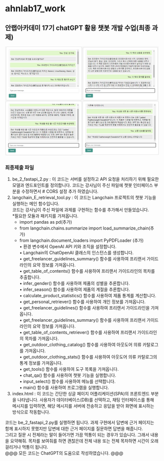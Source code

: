 # ahnlab17_work
## 안랩아카데미 17기 chatGPT 활용 챗봇 개발 수업(최종 과제)
![챗봇 실행화면](./챗봇.png)

### 최종제출 파일
1. be_2_fastapi_2.py : 이 코드는 서버를 설정하고 API 요청을 처리하기 위해 필요한 모델과 엔드포인트를 정의합니다.
   코드는 강사님이 주신 파일에 챗봇 인터페이스 부분을 수정하면서 # CORS 설정 추가 하였습니다.
2. langchain_E_retrieval_tool.py : 이 코드는 Langchain 프로젝트의 챗봇 기능을 실행하는 메인 함수입니다.  
   코드는 강사님이 주신 파일에 과제를 구현하는 함수를 추가해서 만들었습니다.   
    *필요한 모듈과 패키지를 가져옵니다.
    - import pandas as pd(추가)
    - from langchain.chains.summarize import load_summarize_chain(추가)
    - from langchain.document_loaders import PyPDFLoader (추가)   
    • 환경 변수에서 OpenAI API 키와 조직을 설정합니다.   
    • Langchain의 ChatOpenAI 클래스의 인스턴스를 생성합니다.   
    • get_freelancer_guidelines_summary() 함수를 사용하여 프리랜서 가이드라인의 요약 정보를 가져옵니다.   
    • get_table_of_contents() 함수를 사용하여 프리랜서 가이드라인의 목차를 추출합니다.   
    • infer_gender() 함수를 사용하여 제품의 성별을 추론합니다.   
    • infer_season() 함수를 사용하여 제품의 계절을 추론합니다.   
    • calculate_product_statistics() 함수를 사용하여 제품 통계를 계산합니다.   
    • get_personal_retriever() 함수를 사용하여 개인 정보를 가져옵니다.   
    • get_freelancer_guidelines() 함수를 사용하여 프리랜서 가이드라인을 가져옵니다.   
    • get_freelancer_guidelines_summary() 함수를 사용하여 프리랜서 가이드라인의 요약 정보를 가져옵니다.  
    • get_table_of_contents_retriever() 함수를 사용하여 프리랜서 가이드라인의 목차를 가져옵니다.   
    • get_outdoor_clothing_catalog() 함수를 사용하여 아웃도어 의류 카탈로그를 가져옵니다.   
    • get_outdoor_clothing_stats() 함수를 사용하여 아웃도어 의류 카탈로그의 통계 정보를 가져옵니다.   
    • get_tools() 함수를 사용하여 도구 목록을 가져옵니다.  
    • chat_qa() 함수를 사용하여 챗봇 기능을 실행합니다.   
    • input_select() 함수를 사용하여 메뉴를 선택합니다.  
    • main() 함수를 사용하여 프로그램을 실행합니다.   
3. index.html : 이 코드는 간단한 싱글 페이지 어플리케이션(SPA)의 프론트엔드 부분을 나타냅니다. 사용자가 데이터베이스(DB)를 선택하고,
   채팅 인터페이스를 통해 메시지를 입력하면, 해당 메시지를 서버에 전송하고 응답을 받아 화면에 표시하는 방식으로 작동합니다.

코드는 be_2_fastapi_2.py를 실행하면 됩니다. 
과제 구현에서 답변에 근거 페이지는 함께 표시하지 못했지만 답변에 대한 근거 페이지를 질문하면 답변을 해줍니다.   
그리고 질문 시 전체라는 말이 들어가면 가끔 먹통이 되는 경우가 있습니다. 그래서 내용을 요약해줘. 목차를 보여줘를 하면 괜찮은데 전체 내용 또는 전체 목차하면 시간이 오래 걸리거나 먹통이 됩니다.   
@@@ 모든 코드는 ChatGPT의 도움으로 작성하였습니다. @@@   
